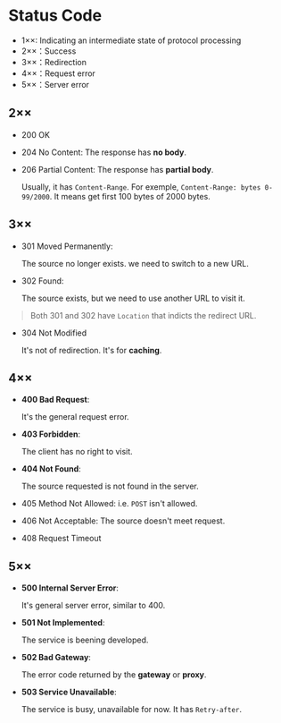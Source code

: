 # Status Code

- 1××: Indicating an intermediate state of protocol processing
- 2××：Success
- 3××：Redirection
- 4××：Request error
- 5××：Server error

## 2××

- 200 OK

- 204 No Content: The response has **no body**.

- 206 Partial Content: The response has **partial body**.

   Usually, it has `Content-Range`. For exemple, `Content-Range: bytes 0-99/2000`. It means get first 100 bytes of 2000 bytes.

## 3××

- 301 Moved Permanently:

   The source no longer exists. we need to switch to a new URL.

- 302 Found:

   The source exists, but we need to use another URL to visit it.

> Both 301 and 302 have `Location` that indicts the redirect URL.

- 304 Not Modified

  It's not of redirection. It's for **caching**.

## 4××

- **400 Bad Request**:

   It's the general request error.

- **403 Forbidden**:

  The client has no right to visit.

- **404 Not Found**:

  The source requested is not found in the server.

- 405 Method Not Allowed: i.e. `POST` isn't allowed.

- 406 Not Acceptable: The source doesn't meet request.

- 408 Request Timeout


## 5××

- **500 Internal Server Error**:

  It's general server error, similar to 400.

- **501 Not Implemented**:
  
  The service is beening developed.


- **502 Bad Gateway**:

  The error code returned by the **gateway** or **proxy**.

- **503 Service Unavailable**:

   The service is busy, unavailable for now. It has `Retry-after`.